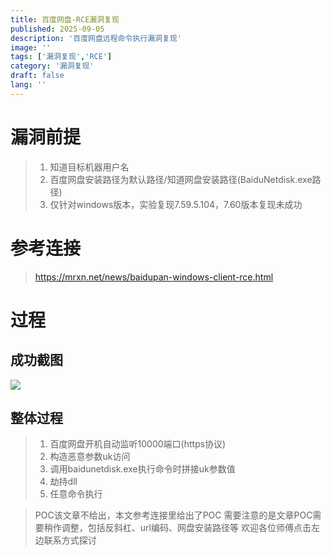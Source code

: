 ```yaml
---
title: 百度网盘-RCE漏洞复现
published: 2025-09-05
description: '百度网盘远程命令执行漏洞复现'
image: ''
tags: ['漏洞复现','RCE']
category: '漏洞复现'
draft: false 
lang: ''
---
```

# 漏洞前提
> 1. 知道目标机器用户名
> 2. 百度网盘安装路径为默认路径/知道网盘安装路径(BaiduNetdisk.exe路径)
> 3. 仅针对windows版本，实验复现7.59.5.104，7.60版本复现未成功
# 参考连接
> https://mrxn.net/news/baidupan-windows-client-rce.html
# 过程
## 成功截图
![](https://impos1.oss-cn-beijing.aliyuncs.com/1976418a-72f6-4533-88b6-dfe4be34a364.png)
## 整体过程
> 1. 百度网盘开机自动监听10000端口(https协议)
> 2. 构造恶意参数uk访问
> 3. 调用baidunetdisk.exe执行命令时拼接uk参数值
> 4. 劫持dll
> 5. 任意命令执行

> POC该文章不给出，本文参考连接里给出了POC
> 需要注意的是文章POC需要稍作调整，包括反斜杠、url编码、网盘安装路径等
> 欢迎各位师傅点击左边联系方式探讨

